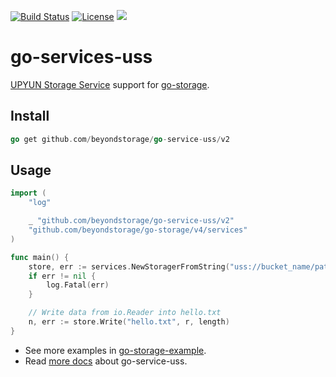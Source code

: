 [![Build Status](https://github.com/beyondstorage/go-service-uss/workflows/Unit%20Test/badge.svg?branch=master)](https://github.com/beyondstorage/go-service-uss/actions?query=workflow%3A%22Unit+Test%22)
[![License](https://img.shields.io/badge/license-apache%20v2-blue.svg)](https://github.com/Xuanwo/storage/blob/master/LICENSE)
[![](https://img.shields.io/matrix/beyondstorage@go-storage:matrix.org.svg?logo=matrix)](https://matrix.to/#/#beyondstorage@go-storage:matrix.org)

# go-services-uss

[UPYUN Storage Service](https://www.upyun.com/products/file-storage) support for [go-storage](https://github.com/beyondstorage/go-storage).

## Install

```go
go get github.com/beyondstorage/go-service-uss/v2
```

## Usage

```go
import (
	"log"

	_ "github.com/beyondstorage/go-service-uss/v2"
	"github.com/beyondstorage/go-storage/v4/services"
)

func main() {
	store, err := services.NewStoragerFromString("uss://bucket_name/path/to/workdir?credential=hmac:<operator>:<password>&endpoint=https:<domain>")
	if err != nil {
		log.Fatal(err)
	}

	// Write data from io.Reader into hello.txt
	n, err := store.Write("hello.txt", r, length)
}
```

- See more examples in [go-storage-example](https://github.com/beyondstorage/go-storage-example).
- Read [more docs](https://beyondstorage.io/docs/go-storage/services/uss) about go-service-uss.
